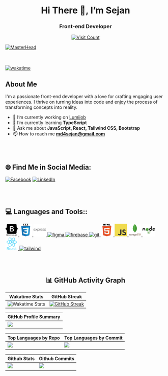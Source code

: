 <h1 align="center">Hi There 👋, I’m Sejan</h1>
<h3 align="center">Front-end Developer</h3>
<p align="center">
  <a href="https://visitcount.itsvg.in">
    <img src="https://visitcount.itsvg.in/api?id=mdsejan&icon=0&color=3" alt="Visit Count" />
  </a>
</p>

[![MasterHead](https://i.ibb.co/607xCY3/sejan-cover.jpg)](https://mdsejan.netlify.app/)

<br/><br/>
[![wakatime](https://wakatime.com/badge/user/018d7fcb-3695-4ee1-b576-44334bfa739a.svg)](https://wakatime.com/@018d7fcb-3695-4ee1-b576-44334bfa739a)
## About Me 

I'm a passionate front-end developer with a love for crafting engaging user experiences. I thrive on turning ideas into code and enjoy the process of transforming concepts into reality.

- 🔭 I’m currently working on [Lumijob](https://github.com/msasif2000/LumiJob-Client)
- 🌱 I’m currently learning **TypeScript**
- 💬 Ask me about **JavaScript, React, Tailwind CSS, Bootstrap**
- 📫 How to reach me **md4sejan@gmail.com**

<br/><br/>

## 🌐 Find Me in Social Media:

[![Facebook](https://img.shields.io/badge/Facebook-%231877F2.svg?logo=Facebook&logoColor=white)](https://facebook.com/sejan.kp) [![LinkedIn](https://img.shields.io/badge/LinkedIn-%230077B5.svg?logo=linkedin&logoColor=white)](https://linkedin.com/in/sejan-kp)

<br/><br/>

## 💻 Languages and Tools::

<p align="left"> <a href="https://getbootstrap.com" target="_blank" rel="noreferrer"> <img src="https://raw.githubusercontent.com/devicons/devicon/master/icons/bootstrap/bootstrap-plain-wordmark.svg" alt="bootstrap" width="40" height="40"/> </a> <a href="https://www.w3schools.com/css/" target="_blank" rel="noreferrer"> <img src="https://raw.githubusercontent.com/devicons/devicon/master/icons/css3/css3-original-wordmark.svg" alt="css3" width="40" height="40"/> </a> <a href="https://expressjs.com" target="_blank" rel="noreferrer"> <img src="https://raw.githubusercontent.com/devicons/devicon/master/icons/express/express-original-wordmark.svg" alt="express" width="40" height="40"/> </a> <a href="https://www.figma.com/" target="_blank" rel="noreferrer"> <img src="https://www.vectorlogo.zone/logos/figma/figma-icon.svg" alt="figma" width="40" height="40"/> </a> <a href="https://firebase.google.com/" target="_blank" rel="noreferrer"> <img src="https://www.vectorlogo.zone/logos/firebase/firebase-icon.svg" alt="firebase" width="40" height="40"/> </a> <a href="https://git-scm.com/" target="_blank" rel="noreferrer"> <img src="https://www.vectorlogo.zone/logos/git-scm/git-scm-icon.svg" alt="git" width="40" height="40"/> </a> <a href="https://www.w3.org/html/" target="_blank" rel="noreferrer"> <img src="https://raw.githubusercontent.com/devicons/devicon/master/icons/html5/html5-original-wordmark.svg" alt="html5" width="40" height="40"/> </a> <a href="https://developer.mozilla.org/en-US/docs/Web/JavaScript" target="_blank" rel="noreferrer"> <img src="https://raw.githubusercontent.com/devicons/devicon/master/icons/javascript/javascript-original.svg" alt="javascript" width="40" height="40"/> </a> <a href="https://www.mongodb.com/" target="_blank" rel="noreferrer"> <img src="https://raw.githubusercontent.com/devicons/devicon/master/icons/mongodb/mongodb-original-wordmark.svg" alt="mongodb" width="40" height="40"/> </a> <a href="https://nodejs.org" target="_blank" rel="noreferrer"> <img src="https://raw.githubusercontent.com/devicons/devicon/master/icons/nodejs/nodejs-original-wordmark.svg" alt="nodejs" width="40" height="40"/> </a> <a href="https://reactjs.org/" target="_blank" rel="noreferrer"> <img src="https://raw.githubusercontent.com/devicons/devicon/master/icons/react/react-original-wordmark.svg" alt="react" width="40" height="40"/> </a> <a href="https://tailwindcss.com/" target="_blank" rel="noreferrer"> <img src="https://www.vectorlogo.zone/logos/tailwindcss/tailwindcss-icon.svg" alt="tailwind" width="40" height="40"/> </a> </p>

<br/><br/>



<div align="center">

## 📊 GitHub Activity Graph

| Wakatime Stats | GitHub Streak |
| --- | --- |
| <img width="100%" src="https://github-readme-stats.vercel.app/api/wakatime?username=mdsejan&layout=compact&theme=merko&count_private=true" alt="Wakatime Stats"> | [![GitHub Streak](https://github-readme-streak-stats.herokuapp.com?user=mdsejan&theme=merko&mode=weekly)](https://git.io/streak-stats) |

| GitHub Profile Summary |
| --- |
| ![](http://github-profile-summary-cards.vercel.app/api/cards/profile-details?username=mdsejan&theme=merko) |

| Top Languages by Repo | Top Languages by Commit |
| --- | --- |
| ![](http://github-profile-summary-cards.vercel.app/api/cards/repos-per-language?username=mdsejan&theme=merko) | ![](http://github-profile-summary-cards.vercel.app/api/cards/most-commit-language?username=mdsejan&theme=merko) |

| Github Stats | Github Commits |
| --- | --- |
| ![](http://github-profile-summary-cards.vercel.app/api/cards/stats?username=mdsejan&theme=merko) | ![](http://github-profile-summary-cards.vercel.app/api/cards/productive-time?username=mdsejan&theme=merko&utcOffset=8) |



</div>


